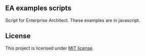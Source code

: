 EA examples scripts 
-------
Script for Enterprise Architect. These examples are in javascript. 


License
-------

This project is licensed under [MIT license](http://opensource.org/licenses/MIT).
